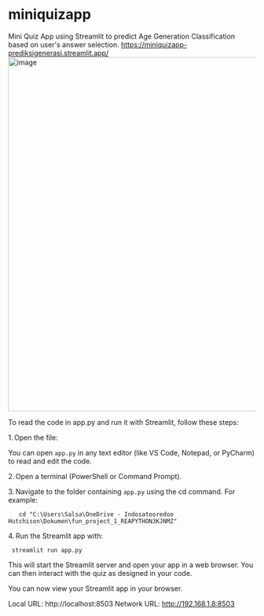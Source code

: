 # miniquizapp
Mini Quiz App using Streamlit to predict Age Generation Classification based on user's answer selection.
https://miniquizapp-prediksigenerasi.streamlit.app/
<img width="1366" height="720" alt="image" src="https://github.com/user-attachments/assets/8a254d0c-fb6b-47a4-b0bc-aac41f2ff424" />


To read the code in app.py and run it with Streamlit, follow these steps:

1. Open the file:

You can open `app.py` in any text editor (like VS Code, Notepad, or PyCharm) to read and edit the code.

2. Open a terminal (PowerShell or Command Prompt).

3. Navigate to the folder containing `app.py` using the cd command. For example:
```
   cd "C:\Users\Salsa\OneDrive - Indosatooredoo Hutchison\Dokumen\fun_project_1_REAPYTHON3KJNMZ"
   ```

4. Run the Streamlit app with:
  ```
   streamlit run app.py
   ```

This will start the Streamlit server and open your app in a web browser. You can then interact with the quiz as designed in your code.

 You can now view your Streamlit app in your browser.

  Local URL: http://localhost:8503
  Network URL: http://192.168.1.8:8503

